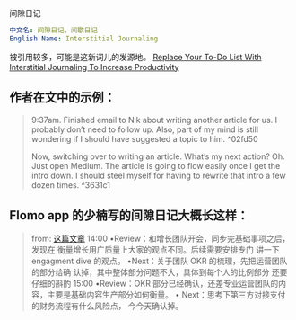 间隙日记
```yaml
中文名: 间隙日记，间歇日记
English Name: Interstitial Journaling
```


被引用较多，可能是这新词儿的发源地。
[Replace Your To-Do List With Interstitial Journaling To Increase Productivity](https://betterhumans.pub/replace-your-to-do-list-with-interstitial-journaling-to-increase-productivity-4e43109d15ef)






## 作者在文中的示例：
>9:37am. 
>Finished email to Nik about writing another article for us. I probably don’t need to follow up. Also, part of my mind is still wondering if I should have suggested a topic to him. ^02fd50
>
>Now, switching over to writing an article. What’s my next action? Oh. Just open Medium. The article is going to flow easily once I get the intro down. I should steel myself for having to rewrite that intro a few dozen times. ^3631c1

## Flomo app 的少楠写的间隙日记大概长这样：

>from: [这篇文章](https://mp.weixin.qq.com/s?__biz=MzI0MDA3MjQ2Mg==&mid=2247484034&idx=1&sn=d354f55cd03c9770878dc85d660962e1&scene=58&subscene=0)
>14:00
>•Review：和增长团队开会，同步完基础事项之后，发现在
>衡量增长用广质量上大家的观点不同。后续需要安排专门
>讲一下engagment dive 的观点。
>•Next：关于团队 OKR 的梳理，先把运营团队的部分给确
>认掉，其中整体部分问题不大，具体到每个人的比例部分
>还要仔细的斟酌
>15:00
>•Review：OKR 部分已经确认，还差专业运营团队的内
>容，主要是基础内容生产部分如何衡量。
>• Next：思考下第三方对接支付的财务流程有什么风险点，
>今今天确认掉。 
>
